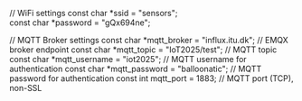 // WiFi settings
const char *ssid = "sensors";  
const char *password = "gQx694ne";  



// MQTT Broker settings
const char *mqtt_broker = "influx.itu.dk";     // EMQX broker endpoint
const char *mqtt_topic = "IoT2025/test";      // MQTT topic
const char *mqtt_username = "iot2025";   // MQTT username for authentication
const char *mqtt_password = "balloonatic";   // MQTT password for authentication
const int mqtt_port = 1883;         // MQTT port (TCP), non-SSL





